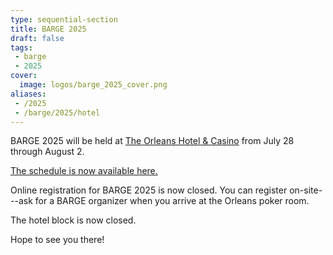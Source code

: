 ```yaml
---
type: sequential-section
title: BARGE 2025
draft: false
tags:
 - barge
 - 2025
cover:
  image: logos/barge_2025_cover.png
aliases:
 - /2025
 - /barge/2025/hotel
---
```


BARGE 2025 will be held at [The Orleans Hotel &
Casino](https://orleans.boydgaming.com/) from July 28 through August 2.

[The schedule is now available here.](schedule/)

Online registration for BARGE 2025 is now closed. You can register on-site---ask for a BARGE organizer when you arrive at the Orleans poker room.

The hotel block is now closed.

Hope to see you there!
